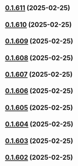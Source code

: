 ## [0.1.611](https://github.com/binary-braids/terraform-oracle/compare/v0.1.610...v0.1.611) (2025-02-25)



## [0.1.610](https://github.com/binary-braids/terraform-oracle/compare/v0.1.609...v0.1.610) (2025-02-25)



## [0.1.609](https://github.com/binary-braids/terraform-oracle/compare/v0.1.608...v0.1.609) (2025-02-25)



## [0.1.608](https://github.com/binary-braids/terraform-oracle/compare/v0.1.607...v0.1.608) (2025-02-25)



## [0.1.607](https://github.com/binary-braids/terraform-oracle/compare/v0.1.606...v0.1.607) (2025-02-25)



## [0.1.606](https://github.com/binary-braids/terraform-oracle/compare/v0.1.605...v0.1.606) (2025-02-25)



## [0.1.605](https://github.com/binary-braids/terraform-oracle/compare/v0.1.604...v0.1.605) (2025-02-25)



## [0.1.604](https://github.com/binary-braids/terraform-oracle/compare/v0.1.603...v0.1.604) (2025-02-25)



## [0.1.603](https://github.com/binary-braids/terraform-oracle/compare/v0.1.602...v0.1.603) (2025-02-25)



## [0.1.602](https://github.com/binary-braids/terraform-oracle/compare/v0.1.601...v0.1.602) (2025-02-25)



